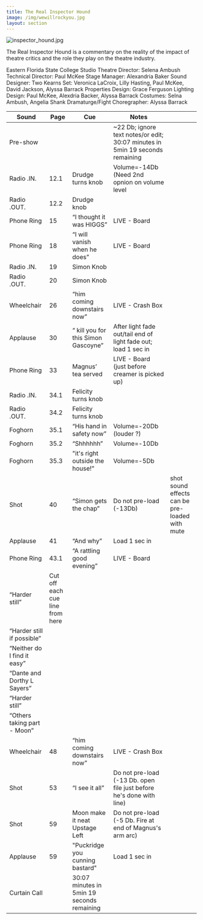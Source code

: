 ```yaml
---
title: The Real Inspector Hound
image: /img/wewillrockyou.jpg
layout: section
---
```

![inspector_hound.jpg](/inspector_hound.jpg)

The Real Inspector Hound is a commentary on the reality of the impact of theatre critics and the role they play on the theatre industry.

Eastern Florida State College Studio Theatre
Director: Selena Ambush 
Technical Director: Paul McKee 
Stage Manager: Alexandria Baker 
Sound Designer: Two Kearns
Set: Veronica LaCroix, Lilly Hasting, Paul McKee, David Jackson, Alyssa Barrack
Properties Design: Grace Ferguson
Lighting Design: Paul McKee, Alexdria Backer, Alyssa Barrack
Costumes: Selna Ambush, Angelia Shank
Dramaturge/Fight Choregrapher: Alyssa Barrack

| Sound                       | Page                            | Cue                                        | Notes                                                                         |                                                |
| --------------------------- | ------------------------------- | ------------------------------------------ | ----------------------------------------------------------------------------- | ---------------------------------------------- |
| Pre-show                    |                                 |                                            | ~22 Db; ignore text notes/or edit; 30:07 minutes in 5min 19 seconds remaining |                                                |
| Radio .IN.                  | 12.1                            | Drudge turns knob                          | Volume=-14Db (Need 2nd opnion on volume level                                 |                                                |
| Radio .OUT.                 | 12.2                            | Drudge knob                                |                                                                               |                                                |
| Phone Ring                  | 15                              | “I thought it was HIGGS”                   | LIVE - Board                                                                  |                                                |
| Phone Ring                  | 18                              | “I will vanish when he does”               | LIVE - Board                                                                  |                                                |
| Radio .IN.                  | 19                              | Simon Knob                                 |                                                                               |                                                |
| Radio .OUT.                 | 20                              | Simon Knob                                 |                                                                               |                                                |
| Wheelchair                  | 26                              | “him coming downstairs now”                | LIVE - Crash Box                                                              |                                                |
| Applause                    | 30                              | “ kill you for this Simon Gascoyne”        | After light fade out/tail end of light fade out; load 1 sec in                |                                                |
| Phone Ring                  | 33                              | Magnus’ tea served                         | LIVE - Board (just before creamer is picked up)                               |                                                |
| Radio .IN.                  | 34.1                            | Felicity turns knob                        |                                                                               |                                                |
| Radio .OUT.                 | 34.2                            | Felicity turns knob                        |                                                                               |                                                |
| Foghorn                     | 35.1                            | “His hand in safety now”                   | Volume=-20Db (louder ?)                                                       |                                                |
| Foghorn                     | 35.2                            | “Shhhhhh”                                  | Volume=-10Db                                                                  |                                                |
| Foghorn                     | 35.3                            | "it's right outside the house!"            | Volume=-5Db                                                                   |                                                |
| Shot                        | 40                              | “Simon gets the chap”                      | Do not pre-load (-13Db)                                                       | shot sound effects can be pre-loaded with mute |
| Applause                    | 41                              | “And why”                                  | Load 1 sec in                                                                 |                                                |
| Phone Ring                  | 43.1                            | “A rattling good evening”                  | LIVE - Board                                                                  |                                                |
| “Harder still”              | Cut off each cue line from here |                                            |
| “Harder still if possible”  |                                 |
| “Neither do I find it easy” |                                 |
| “Dante and Dorthy L Sayers” |                                 |
| “Harder still”              |                                 |
| “Others taking part - Moon” |                                 |
| Wheelchair                  | 48                              | “him coming downstairs now”                | LIVE - Crash Box                                                              |                                                |
| Shot                        | 53                              | “I see it all”                             | Do not pre-load (-13 Db. open file just before he's done with line)           |                                                |
| Shot                        | 59                              | Moon make it neat Upstage Left             | Do not pre-load (-5 Db. Fire at end of Magnus's arm arc)                      |                                                |
| Applause                    | 59                              | "Puckridge you cunning bastard"            | Load 1 sec in                                                                 |                                                |
| Curtain Call                |                                 | 30:07 minutes in 5min 19 seconds remaining |                                                                               |